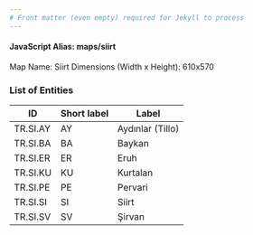 ```yaml
---
# Front matter (even empty) required for Jekyll to process
---
```


#### JavaScript Alias: maps/siirt

Map Name: Siirt
Dimensions (Width x Height): 610x570





### List of Entities

ID | Short label | Label
---|---|---|
TR.SI.AY | AY | Aydınlar (Tillo)
TR.SI.BA | BA | Baykan
TR.SI.ER | ER | Eruh
TR.SI.KU | KU | Kurtalan		
TR.SI.PE | PE | Pervari
TR.SI.SI | SI | Siirt
TR.SI.SV | SV | Şirvan